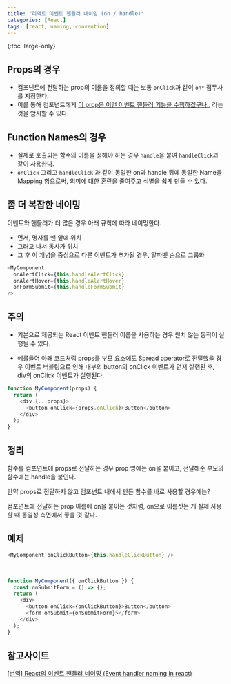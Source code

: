 ```yaml
---
title: "리액트 이벤트 핸들러 네이밍 (on / handle)"
categories: [React]
tags: [react, naming, convention]
---
```


{:toc .large-only}

## Props의 경우

- 컴포넌트에 전달하는 prop의 이름을 정의할 때는 보통 `onClick`과 같이 `on*` 접두사를 지정한다.
- 이를 통해 컴포넌트에게 <u>이 prop은 이런 이벤트 핸들러 기능을 수행하겠구나..</u> 라는 것을 암시할 수 있다.

## Function Names의 경우

- 실제로 호출되는 함수의 이름을 정해야 하는 경우 `handle`을 붙여 `handleClick`과 같이 사용한다.
- `onClick` 그리고 `handleClick` 과 같이 동일한 on과 handle 뒤에 동일한 Name을 Mapping 함으로써, 의미에 대한 혼란을 줄여주고 식별을 쉽게 만들 수 있다.

## 좀 더 복잡한 네이밍

이벤트와 핸들러가 더 많은 경우 아래 규칙에 따라 네이밍한다.

- 먼저, 명사를 맨 앞에 위치
- 그러고 나서 동사가 위치
- 그 후 이 개념을 중심으로 다른 이벤트가 추가될 경우, 알파벳 순으로 그룹화

```js
<MyComponent
  onAlertClick={this.handleAlertClick}
  onAlertHover={this.handleAlertHover}
  onFormSubmit={this.handleFormSubmit}
/>
```

## 주의

- 기본으로 제공되는 React 이벤트 핸들러 이름을 사용하는 경우 원치 않는 동작이 실행될 수 있다.

- 예를들어 아래 코드처럼 props를 부모 요소에도 Spread operator로 전달했을 경우 이벤트 버블링으로 인해 내부의 button의 onClick 이벤트가 먼저 실행된 후, div의 onClick 이벤트가 실행된다.

```js
function MyComponent(props) {
  return (
    <div {...props}>
      <button onClick={props.onClick}>Button</button>
    </div>
  );
}
```

## 정리

함수를 컴포넌트에 props로 전달하는 경우 prop 명에는 on을 붙이고, 전달해준 부모의 함수에는 handle을 붙인다.

만약 props로 전달하지 않고 컴포넌트 내에서 만든 함수를 바로 사용할 경우에는?

컴포넌트에 전달하는 prop 이름에 on을 붙이는 것처럼, on으로 이름짓는 게 실제 사용할 때 통일성 측면에서 좋을 것 같다.

## 예제

```js
<MyComponent onClickButton={this.handleClickButton} />
```

<br/>

```js
function MyComponent({ onClickButton }) {
  const onSubmitForm = () => {};
  return (
    <div>
      <button onClick={onClickButton}>Button</button>
      <form onSubmit={onSubmitForm}></form>
    </div>
  );
}
```

## 참고사이트

[[번역] React의 이벤트 핸들러 네이밍 (Event handler naming in react)](https://blog.sonim1.com/220)
